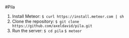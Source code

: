 #Pila

1. Install Meteor:
   ```$ curl https://install.meteor.com | sh```
2. Clone the repository:
   ```$ git clone https://github.com/axeldavid/pila.git```
3. Run the server:
   ```$ cd pila```
   ```$ meteor```
